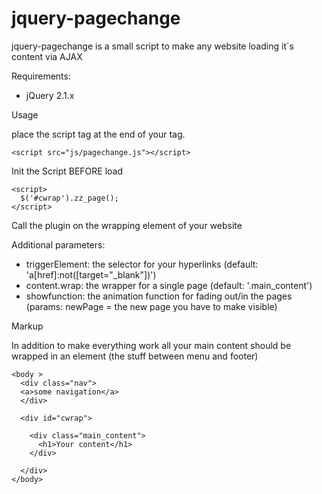 jquery-pagechange
=================

jquery-pagechange is a small script to make any website loading it´s content via AJAX

Requirements:

- jQuery 2.1.x

Usage

place the script tag at the end of your <body> tag.

    <script src="js/pagechange.js"></script>

Init the Script BEFORE load

    <script>
      $('#cwrap').zz_page();
    </script>

Call the plugin on the wrapping element of your website


Additional parameters:

- triggerElement: the selector for your hyperlinks (default: 'a[href]:not([target="_blank"])')
- content.wrap: the wrapper for a single page (default: '.main_content')
- showfunction: the animation function for fading out/in the pages (params: newPage = the new page you have to make visible)

Markup

In addition to make everything work all your main content should be wrapped in an element (the stuff between menu and footer)

    <body >
      <div class="nav">
      <a>some navigation</a>
      </div>
  
      <div id="cwrap">
  
        <div class="main_content">
          <h1>Your content</h1>
        </div>
  
      </div>
    </body>
